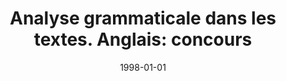 ---
title: "Analyse grammaticale dans les textes. Anglais: concours"
collection: publications
permalink: /publication/1998-Analyse grammaticale dans les textes. Anglais concours
excerpt: ''
date: 1998-01-01
venue: 'Paris, Ophrys'
category: 'Books'
---